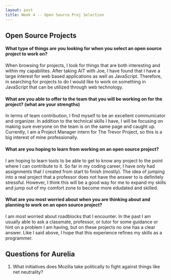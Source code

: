 ```yaml
---
layout: post
title: Week 4 -- Open Source Proj Selection
---
```


## Open Source Projects

#### What type of things are you looking for when you select an open source project to work on?
When browsing for projects, I look for things that are both interesting and within my capabilites. After taking AIT with Joe, I have found that I have a large interest for web based applications as well as JavaScript. Therefore, in searching for projects to do I would like to work on something in JavaScript that can be utilized through web technology. 

#### What are you able to offer to the team that you will be working on for the project? (what are your strengths)
In terms of team contribution, I find myself to be an excellent communicator and organizer. In addition to the technical skills I have, I will be focusing on making sure everyone on the team is on the same page and caught up. Currently, I am a Project Manager intern for The Trevor Project, so this is a big interest of mine professionally. 

#### What are you hoping to learn from working on an open source project?
I am hoping to learn tools to be able to get to know any project to the point where I can contribute to it. So far in my coding career, I have only had assignments that I created from start to finish (mostly). The idea of jumping into a real project that a professor does not have the answer to is definitely stressful. However, I think this will be a good way for me to expand my skills and jump out of my comfort zone to become more edudated and skilled. 

#### What are you most worried about when you are thinking about and planning to work on an open source project? 
I am most worried about roadblocks that I encounter. In the past I am usually able to ask a classmate, professor, or tutor for some guidance or hint on a problem I am having, but on these projects no one has a clear answer. Like I said above, I hope that this experience refines my skills as a programmer.


## Questions for Aurelia 
1. What initiatives does Mozilla take politically to fight against things like net neutrality?

